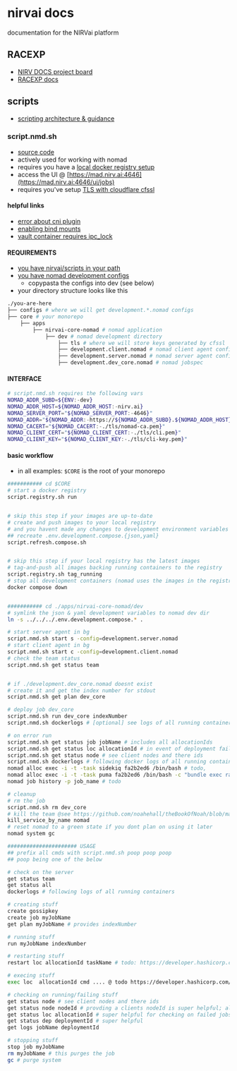 # nirvai docs

documentation for the NIRVai platform

## RACEXP

- [NIRV DOCS project board](https://github.com/orgs/nirv-ai/projects/6/views/1?filterQuery=repo%3A%22nirv-ai%2Fdocs%22)
- [RACEXP docs](https://github.com/noahehall/theBookOfNoah/blob/master/0current/architectural%20thinking/0racexp.md)

## scripts

- [scripting architecture & guidance](../scripts/README.md)

### script.nmd.sh

- [source code](https://github.com/nirv-ai/scripts/blob/develop/nomad)
- actively used for working with nomad
- requires you have a [local docker registry setup](../docker/README.md)
- access the UI @ [https://mad.nirv.ai:4646](https://mad.nirv.ai:4646/ui/jobs)
- requires you've setup [TLS with cloudflare cfssl](https://developer.hashicorp.com/nomad/tutorials/transport-security/security-enable-tls)

#### helpful links

- [error about cni plugin](https://discuss.hashicorp.com/t/failed-to-find-plugin-bridge-in-path/3095)
- [enabling bind mounts](https://developer.hashicorp.com/nomad/docs/drivers/docker#enabled-1)
- [vault container requires ipc_lock](https://developer.hashicorp.com/nomad/docs/drivers/docker#allow_caps)

#### REQUIREMENTS

- [you have nirvai/scripts in your path](../scripts/README.md)
- [you have nomad development configs](../configs/README.md)
  - copypasta the configs into dev (see below)
- your directory structure looks like this

```sh
./you-are-here
├── configs # where we will get development.*.nomad configs
├── core # your monorepo
    ├── apps
        ├── nirvai-core-nomad # nomad application
            ├── dev # nomad development directory
                ├── tls # where we will store keys generated by cfssl
                ├── development.client.nomad # nomad client agent config
                ├── development.server.nomad # nomad server agent config
                ├── development.dev_core.nomad # nomad jobspec

```

#### INTERFACE

```sh
# script.nmd.sh requires the following vars
NOMAD_ADDR_SUBD=${ENV:-dev}
NOMAD_ADDR_HOST=${NOMAD_ADDR_HOST:-nirv.ai}
NOMAD_SERVER_PORT="${NOMAD_SERVER_PORT:-4646}"
NOMAD_ADDR="${NOMAD_ADDR:-https://${NOMAD_ADDR_SUBD}.${NOMAD_ADDR_HOST}:${NOMAD_SERVER_PORT}}"
NOMAD_CACERT="${NOMAD_CACERT:-./tls/nomad-ca.pem}"
NOMAD_CLIENT_CERT="${NOMAD_CLIENT_CERT:-./tls/cli.pem}"
NOMAD_CLIENT_KEY="${NOMAD_CLIENT_KEY:-./tls/cli-key.pem}"

```

#### basic workflow

- in all examples: `$CORE` is the root of your monorepo

```sh
########### cd $CORE
# start a docker registry
script.registry.sh run


# skip this step if your images are up-to-date
# create and push images to your local registry
# and you havent made any changes to development environment variables
## recreate .env.development.compose.{json,yaml}
script.refresh.compose.sh


# skip this step if your local registry has the latest images
# tag-and-push all images backing running containers to the registry
script.registry.sh tag_running
# stop all development containers (nomad uses the images in the registry)
docker compose down


########### cd ./apps/nirvai-core-nomad/dev
# symlink the json & yaml development variables to nomad dev dir
ln -s ../../../.env.development.compose.* .

# start server agent in bg
script.nmd.sh start s -config=development.server.nomad
# start client agent in bg
script.nmd.sh start c -config=development.client.nomad
# check the team status
script.nmd.sh get status team


# if ./development.dev_core.nomad doesnt exist
# create it and get the index number for stdout
script.nmd.sh get plan dev_core

# deploy job dev_core
script.nmd.sh run dev_core indexNumber
script.nmd.sh dockerlogs # [optional] see logs of all running containers

# on error run
script.nmd.sh get status job jobName # includes all allocationIds
script.nmd.sh get status loc allocationId # in event of deployment failure
script.nmd.sh get status node # see client nodes and there ids
script.nmd.sh dockerlogs # following docker logs of all running containers
nomad alloc exec -i -t -task sidekiq fa2b2ed6 /bin/bash # todo,
nomad alloc exec -i -t -task puma fa2b2ed6 /bin/bash -c "bundle exec rails c" #todo
nomad job history -p job_name # todo

# cleanup
# rm the job
script.nmd.sh rm dev_core
# kill the team @see https://github.com/noahehall/theBookOfNoah/blob/master/linux/bash_cli_fns/000util.sh
kill_service_by_name nomad
# reset nomad to a green state if you dont plan on using it later
nomad system gc

###################### USAGE
## prefix all cmds with script.nmd.sh poop poop poop
## poop being one of the below

# check on the server
get status team
get status all
dockerlogs # following logs of all running containers

# creating stuff
create gossipkey
create job myJobName
get plan myJobName # provides indexNumber

# running stuff
run myJobName indexNumber

# restarting stuff
restart loc allocationId taskName # todo: https://developer.hashicorp.com/nomad/docs/commands/alloc/restart

# execing stuff
exec loc  allocationId cmd .... @ todo https://developer.hashicorp.com/nomad/docs/commands/alloc/exec

# checking on running/failing stuff
get status node # see client nodes and there ids
get status node nodeId # provding a clients nodeId is super helpful; also provides allocationId
get status loc allocationId # super helpful for checking on failed jobs, provides deployment id
get status dep deploymentId # super helpful
get logs jobName deploymentId

# stopping stuff
stop job myJobName
rm myJobName # this purges the job
gc # purge system

```

